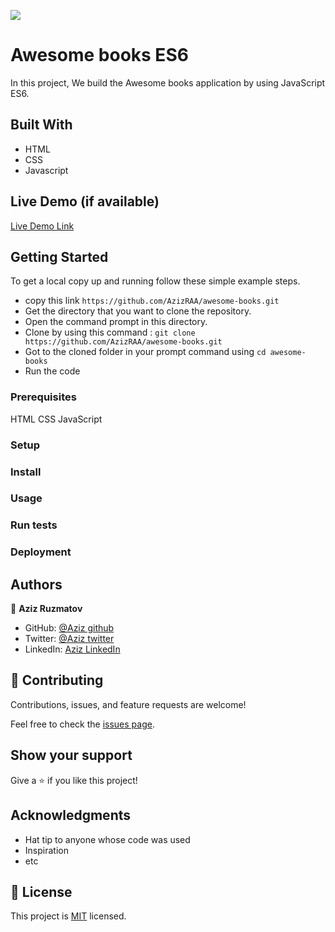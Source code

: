 ![](https://img.shields.io/badge/Microverse-blueviolet)

# Awesome books ES6
 
In this project, We build the Awesome books application by using JavaScript ES6.

## Built With

* HTML
* CSS
* Javascript 

## Live Demo (if available)

[Live Demo Link](https://livedemo.com)


## Getting Started

To get a local copy up and running follow these simple example steps.
* copy this link ```https://github.com/AzizRAA/awesome-books.git```
* Get the directory that you want to clone the repository.
* Open the command prompt in this directory.
* Clone by using this command : ```git clone https://github.com/AzizRAA/awesome-books.git```
* Got to the cloned folder in your prompt command using ```cd awesome-books```
* Run the code

### Prerequisites

HTML CSS JavaScript

### Setup

### Install

### Usage

### Run tests

### Deployment


## Authors

👤 **Aziz Ruzmatov**

- GitHub: [@Aziz github](https://github.com/AzizRAA)
- Twitter: [@Aziz twitter](https://twitter.com/twitterhandle)
- LinkedIn: [Aziz LinkedIn](https://linkedin.com/in/linkedinhandle)

## 🤝 Contributing

Contributions, issues, and feature requests are welcome!

Feel free to check the [issues page](../../issues/).

## Show your support

Give a ⭐️ if you like this project!

## Acknowledgments

- Hat tip to anyone whose code was used
- Inspiration
- etc

## 📝 License

This project is [MIT](./MIT.md) licensed.
